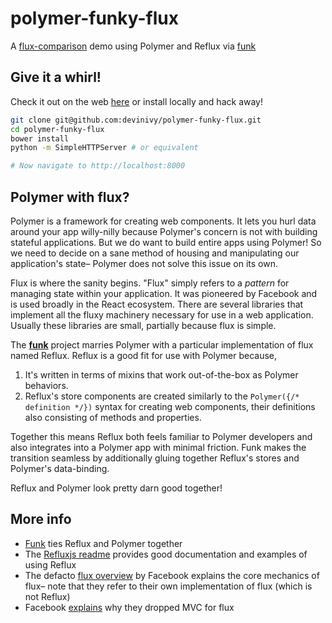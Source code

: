 # polymer-funky-flux
A [flux-comparison](https://github.com/voronianski/flux-comparison) demo using Polymer and Reflux via [funk](https://github.com/devinivy/funk)

## Give it a whirl!

Check it out on the web [here]( http://devinivy.github.io/polymer-funky-flux/) or install locally and hack away!
```sh
git clone git@github.com:devinivy/polymer-funky-flux.git
cd polymer-funky-flux
bower install
python -m SimpleHTTPServer # or equivalent

# Now navigate to http://localhost:8000
```

## Polymer with flux?
Polymer is a framework for creating web components.  It lets you hurl data around your app willy-nilly because Polymer's concern is not with building stateful applications.  But we do want to build entire apps using Polymer!  So we need to decide on a sane method of housing and manipulating our application's state– Polymer does not solve this issue on its own.

Flux is where the sanity begins.  "Flux" simply refers to a _pattern_ for managing state within your application.  It was pioneered by Facebook and is used broadly in the React ecosystem.  There are several libraries that implement all the fluxy machinery necessary for use in a web application.  Usually these libraries are small, partially because flux is simple.

The [**funk**](https://github.com/devinivy/funk) project marries Polymer with a particular implementation of flux named Reflux.  Reflux is a good fit for use with Polymer because,

  1. It's written in terms of mixins that work out-of-the-box as Polymer behaviors.
  2. Reflux's store components are created similarly to the `Polymer({/* definition */})` syntax for creating web components, their definitions also consisting of methods and properties.

Together this means Reflux both feels familiar to Polymer developers and also integrates into a Polymer app with minimal friction.  Funk makes the transition seamless by additionally gluing together Reflux's stores and Polymer's data-binding.

Reflux and Polymer look pretty darn good together!

## More info
 - [Funk](https://github.com/reflux/refluxjs/blob/master/README.md) ties Reflux and Polymer together
 - The [Refluxjs readme](https://github.com/reflux/refluxjs/blob/master/README.md) provides good documentation and examples of using Reflux
 - The defacto [flux overview](https://facebook.github.io/flux/docs/overview.html) by Facebook explains the core mechanics of flux– note that they refer to their own implementation of flux (which is not Reflux)
 - Facebook [explains](http://www.infoq.com/news/2014/05/facebook-mvc-flux) why they dropped MVC for flux
